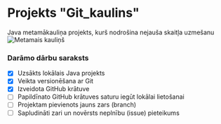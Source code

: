 # Projekts "Git_kaulins"
Java metamākauliņa projekts, kurš nodrošina nejauša skaitļa uzmešanu
![Metamais kauliņš](https://static.rustore.ru/apk/2063499128/content/SCREENSHOT/2c708514-e78c-4b6e-a886-cf6dc010df25.png)

### **Darāmo dārbu saraksts**
- [X] Uzsākts lokālais Java projekts
- [X] Veikta versionēšana ar Git
- [X] Izveidota GitHub krātuve
- [ ] Papildīnato GitHub krātuves saturu iegūt lokālai lietošanai
- [ ] Projektam pievienots jauns zars (branch)
- [ ] Sapludināti zari un novērsts neplnību (issue) pieteikums
